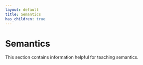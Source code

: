 ```yaml
---
layout: default
title: Semantics
has_children: true
---
```

# Semantics
This section contains information helpful for teaching semantics.
